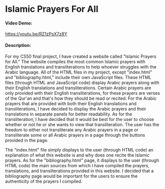 # Islamic Prayers For All
#### Video Demo:
https://youtu.be/RZ1zPsX7z8Y
#### Description:
For my CS50 final project, I have created a website called "Islamic Prayers for All." The website compiles the most common Islamic prayers with English translations and transliterations to help whoever struggles with the Arabic language.
All of the HTML files in my project, except "index.html" and "bibliography.html," include their own JavaScript files. These HTML files (through HTML and JavaScript code) display Arabic prayers along with their English translations and transliterations. Certain Arabic prayers are only provided with their English transliterations, for these prayers are verses of the Qur'an and that's how they should be read or recited.
For the Arabic prayers that are provided with both their English translations and transliterations, I have decided to display the Arabic prayers and their translations in separate panels for better readability. As for the transliteration, I have decided that it would be best for the user to choose whether or not he or she wants to view that transliteration.
The user has the freedom to either not transliterate any Arabic prayers in a page or transliterate some or all Arabic prayers in a page through the buttons provided in the page.

The "index.html" file simply displays to the user (through HTML code) an explanation of what this website is and why does one recite the Islamic prayers. As for the "bibliography.html" page, it displays to the user (through HTML code) the main sources from which I have compiled the prayers, translations, and transliterations provided in this website.
I decided that a bibliography page would be important for the users to ensure the authenticity of the prayers I compiled.
